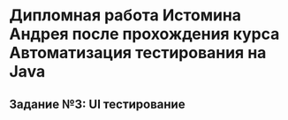 # Дипломная работа Истомина Андрея после прохождения курса Автоматизация тестирования на Java

## Задание №3: UI тестирование